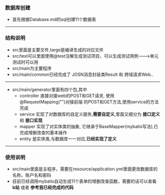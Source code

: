 ### 数据库创建
- 首先根据Database.md的sql创建11个数据表
-----------
### 结构说明
- src里面是主要文件,targe是编译生成的对应文件
- src/test可以里面使用@test注解生成测试项目，可以生成测试用例--->单元测试时可以用
- src/main为主要程序
- src/main/common已经完成了 JOSN消息封装类Result 和 跨域请求Web..
-----------
- src/main/generator里面有四个包,其中
  - controller 直接对接web的POST和GET请求, 使用@RequestMapping("<url>")对接前端
的POST和GET方法,使用service的方法完成
  - service 实现了对数据库的自定义服务,**需要自定义**,里面又细分为 **接口定义** 和 **接口实现**
  - mapper 实现了对实体类的抽象, 它继承于BaseMapper(mybatis写法),已完成增删改查的基本操作
  - entity 是实体类,与数据库一一对应,**已经实现了定义**
-----------
### 使用说明
- src/main里面是主程序，需要在resource/application.yml里面更改数据库的名称，账户名和密码
- 目前已经调用mybatis自动生成11个表单的增删改查函数，需要的话可以查看 **b站** 或者 **参考我已经完成的代码**